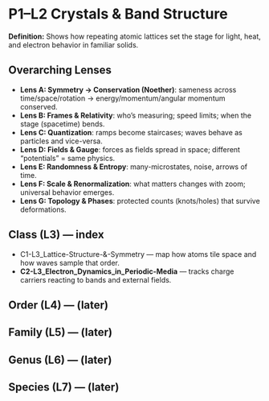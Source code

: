 # P1–L2 Crystals & Band Structure
**Definition:** Shows how repeating atomic lattices set the stage for light, heat, and electron behavior in familiar solids.

## Overarching Lenses

- **Lens A: Symmetry -> Conservation (Noether)**: sameness across time/space/rotation → energy/momentum/angular momentum conserved.
- **Lens B: Frames & Relativity**: who’s measuring; speed limits; when the stage (spacetime) bends.
- **Lens C: Quantization**: ramps become staircases; waves behave as particles and vice-versa.
- **Lens D: Fields & Gauge**: forces as fields spread in space; different “potentials” = same physics.
- **Lens E: Randomness & Entropy**: many-microstates, noise, arrows of time.
- **Lens F: Scale & Renormalization**: what matters changes with zoom; universal behavior emerges.
- **Lens G: Topology & Phases**: protected counts (knots/holes) that survive deformations.

## Class (L3) — index
- C1-L3_Lattice-Structure-&-Symmetry — map how atoms tile space and how waves sample that order.
- **C2-L3_Electron_Dynamics_in_Periodic-Media** — tracks charge carriers reacting to bands and external fields.

## Order (L4) — (later)
## Family (L5) — (later)
## Genus (L6) — (later)
## Species (L7) — (later)
